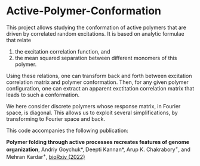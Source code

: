 # Active-Polymer-Conformation
This project allows studying the conformation of active polymers that are driven by correlated random excitations.
It is based on analytic formulae that relate 

1. the excitation correlation function, and 
2. the mean squared separation between different monomers of this polymer.

Using these relations, one can transform back and forth between excitation correlation matrix and polymer conformation. 
Then, for any given polymer configuration, one can extract an apparent exctitation correlation matrix that leads to such a conformation.

We here consider discrete polymers whose response matrix, in Fourier space, is diagonal.
This allows us to exploit several simplifications, by transforming to Fourier space and back.

This code accompanies the following publication:

**Polymer folding through active processes recreates features of genome organization**, Andriy Goychuk\*, Deepti Kannan\*, Arup K. Chakrabory<sup>+</sup>, and Mehran Kardar<sup>+</sup>, [bioRxiv (2022)](https://doi.org/10.1101/2022.12.24.521789)
